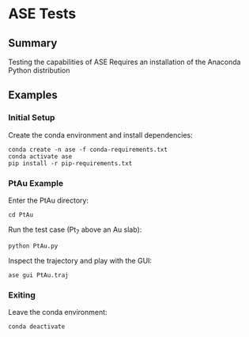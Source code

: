 # ASE Tests

## Summary

Testing the capabilities of ASE
Requires an installation of the Anaconda Python distribution

## Examples

### Initial Setup
Create the conda environment and install dependencies:
```
conda create -n ase -f conda-requirements.txt
conda activate ase
pip install -r pip-requirements.txt
```

### PtAu Example

Enter the PtAu directory:
```
cd PtAu
```

Run the test case (Pt<sub>7</sub> above an Au slab):
```
python PtAu.py
```

Inspect the trajectory and play with the GUI:
```
ase gui PtAu.traj
```

### Exiting

Leave the conda environment:
```
conda deactivate
```
